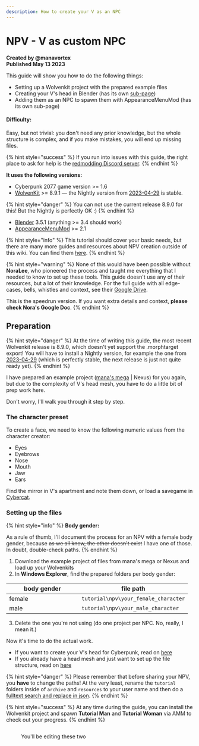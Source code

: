 ```yaml
---
description: How to create your V as an NPC
---
```


# NPV - V as custom NPC

**Created by @manavortex**\
**Published May 13 2023**

This guide will show you how to do the following things:&#x20;

* Setting up a Wolvenkit project with the prepared example files
* Creating your V's head in Blender (has its own [sub-page](npv-preparing-the-head-in-blender.md))
* Adding them as an NPC to spawn them with AppearanceMenuMod (has its own sub-page)

#### Difficulty:

Easy, but not trivial: you don't need any prior knowledge, but the whole structure is complex, and if you make mistakes, you will end up missing files.

{% hint style="success" %}
If you run into issues with this guide, the right place to ask for help is the [redmodding Discord server](https://discord.gg/redmodding).
{% endhint %}

**It uses the following versions:**

* Cyberpunk 2077 game version >= 1.6
* [WolvenKit](https://github.com/WolvenKit/Wolvenkit/releases) >= 8.9.1 — the Nightly version from [2023-04-29](https://github.com/WolvenKit/WolvenKit-nightly-releases/releases/tag/8.9.1-nightly.2023-04-29) is stable.

{% hint style="danger" %}
You can not use the current release 8.9.0 for this! But the Nightly is perfectly OK :)&#x20;
{% endhint %}

* [Blender](https://www.blender.org/download/) 3.5.1 (anything >= 3.4 should work)
* [AppearanceMenuMod](https://www.nexusmods.com/cyberpunk2077/mods/790) >= 2.1

{% hint style="info" %}
This tutorial should cover your basic needs, but there are many more guides and resources about NPV creation outside of this wiki. You can find them [here](https://wiki.redmodding.org/cyberpunk-2077-modding/modding-guides/community-guides/npvs-v-as-npc-custom-npcs).&#x20;
{% endhint %}

{% hint style="warning" %}
None of this would have been possible without **NoraLee**, who pioneered the process and taught me everything that I needed to know to set up these tools. This guide doesn't use any of their resources, but a lot of their knowledge. For the full guide with all edge-cases, bells, whistles and context, see their [Google Drive](https://drive.google.com/drive/folders/1R-knopKMhHDZuokPKaTt0nIDArXcQdrb).&#x20;

This is the speedrun version. If you want extra details and context, **please check Nora's Google Doc**.
{% endhint %}

## Preparation

{% hint style="danger" %}
At the time of writing this guide, the most recent Wolvenkit release is 8.9.0, which doesn't yet support the .morphtarget export! You will have to install a Nightly version, for example the one from [2023-04-29](https://github.com/WolvenKit/WolvenKit-nightly-releases/releases/tag/8.9.1-nightly.2023-04-29) (which is perfectly stable, the next release is just not quite ready yet).
{% endhint %}

I have prepared an example project ([mana's mega](https://mega.nz/file/aVETXTaB#gqKTnP\_lBNxe0b1w9b8TM5agENIIIAAxyLmMd8Kb6l8) | Nexus) for you again, but due to the complexity of V's head mesh, you have to do a little bit of prep work here.

Don't worry, I'll walk you through it step by step.

### The character preset

To create a face, we need to know the following numeric values from the character creator:&#x20;

* Eyes
* Eyebrows
* Nose
* Mouth
* Jaw
* Ears

Find the mirror in V's apartment and note them down, or load a savegame in [Cybercat](https://www.nexusmods.com/cyberpunk2077/mods/718).

### Setting up the files

{% hint style="info" %}
**Body gender:**

As a rule of thumb, I'll document the process for an NPV with a female body gender, because ~~as we all know, the other doesn't exist~~ I have one of those. In doubt, double-check paths.
{% endhint %}

1. Download the example project of files from mana's mega or Nexus and load up your Wolvenkits
2. In **Windows Explorer**, find the prepared folders per body gender:

<table><thead><tr><th width="179">body gender</th><th>file path</th></tr></thead><tbody><tr><td>female</td><td><code>tutorial\npv\your_female_character</code></td></tr><tr><td>male</td><td><code>tutorial\npv\your_male_character</code></td></tr></tbody></table>

3. Delete the one you're not using (do one project per NPC. No, really, I mean it.)

Now it's time to do the actual work.&#x20;

* If you want to create your V's head for Cyberpunk, read on [here](npv-preparing-the-head-in-blender.md)
* If you already have a head mesh and just want to set up the file structure, read on [here](npv-preparing-the-head-in-blender.md)

{% hint style="danger" %}
Please remember that before sharing your NPV, you **have** to change the paths! At the very least, rename the `tutorial` folders inside of `archive` and `resources` to your user name and then do a [fulltext search and replace in json](../../everything-else/moving-and-renaming-in-existing-projects.md).
{% endhint %}

{% hint style="success" %}
At any time during the guide, you can install the Wolvenkit project and spawn **Tutorial Man** and **Tutorial Woman** via AMM to check out your progress.
{% endhint %}

<figure><img src="https://64.media.tumblr.com/f9d975e408bb678ba2acddec9f76cbd8/c1517bdcdc3d9374-c8/s2048x3072/553431af3044de381134d1484df5b5b919049f42.pnj" alt=""><figcaption><p>You'll be editing these two</p></figcaption></figure>
